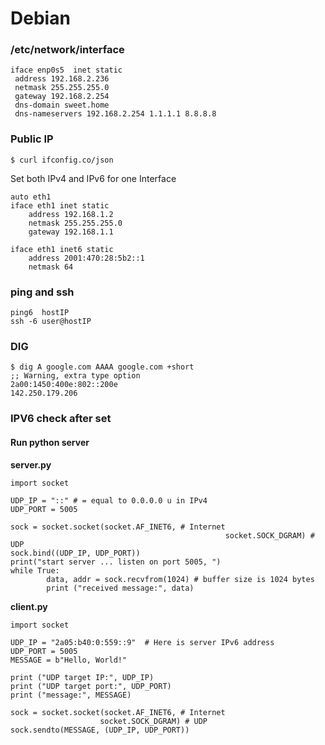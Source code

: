 # Debian

### /etc/network/interface
```
iface enp0s5  inet static
 address 192.168.2.236
 netmask 255.255.255.0
 gateway 192.168.2.254
 dns-domain sweet.home
 dns-nameservers 192.168.2.254 1.1.1.1 8.8.8.8
```

### Public IP

```
$ curl ifconfig.co/json
```


Set both IPv4 and IPv6 for one Interface

```
auto eth1
iface eth1 inet static
    address 192.168.1.2
    netmask 255.255.255.0
    gateway 192.168.1.1

iface eth1 inet6 static
    address 2001:470:28:5b2::1
    netmask 64
```

### ping and ssh

```
ping6  hostIP
ssh -6 user@hostIP
```


### DIG

```
$ dig A google.com AAAA google.com +short 
;; Warning, extra type option
2a00:1450:400e:802::200e
142.250.179.206
```


### IPV6 check after set

#### Run python server 

**server.py**

```
import socket
  
UDP_IP = "::" # = equal to 0.0.0.0 u in IPv4
UDP_PORT = 5005

sock = socket.socket(socket.AF_INET6, # Internet
                                                socket.SOCK_DGRAM) # UDP
sock.bind((UDP_IP, UDP_PORT))
print("start server ... listen on port 5005, ")
while True:
        data, addr = sock.recvfrom(1024) # buffer size is 1024 bytes
        print ("received message:", data)
```

**client.py**

```
import socket

UDP_IP = "2a05:b40:0:559::9"  # Here is server IPv6 address
UDP_PORT = 5005
MESSAGE = b"Hello, World!"

print ("UDP target IP:", UDP_IP)
print ("UDP target port:", UDP_PORT)
print ("message:", MESSAGE)

sock = socket.socket(socket.AF_INET6, # Internet
					socket.SOCK_DGRAM) # UDP
sock.sendto(MESSAGE, (UDP_IP, UDP_PORT))

```

